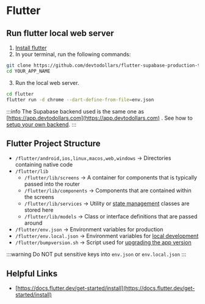 # Flutter

## Run flutter local web server

1. [Install flutter](https://docs.flutter.dev/get-started/install)
2. In your terminal, run the following commands:

```bash
git clone https://github.com/devtodollars/flutter-supabase-production-template.git YOUR_APP_NAME
cd YOUR_APP_NAME
```

3. Run the local web server.

```bash
cd flutter
flutter run -d chrome --dart-define-from-file=env.json
```

:::info
The Supabase backend used is the same one as [https://app.devtodollars.com](https://app.devtodollars.com) . See how to [setup your own backend](../../supabase/README.md).
:::

## Flutter Project Structure

* `/flutter/android,ios,linux,macos,web,windows` -> Directories containing native code
* `/flutter/lib`
  * `/flutter/lib/screens` -> A container for components that is typically passed into the router
  * `/flutter/lib/components` -> Components that are contained within the screens
  * `/flutter/lib/services` -> Utility or [state management](misc/state-management.md) classes are stored here
  * `/flutter/lib/models` -> Class or interface definitions that are passed around
* `/flutter/env.json` -> Environment variables for production
* `/flutter/env.local.json` -> Environment variables for [local development](../../supabase/supabase-local-development.md)
* `/flutter/bumpversion.sh` -> Script used for [upgrading the app version](release.md)

:::warning
Do NOT put sensitive keys into `env.json` or `env.local.json`
:::

## Helpful Links

* [https://docs.flutter.dev/get-started/install](https://docs.flutter.dev/get-started/install)
